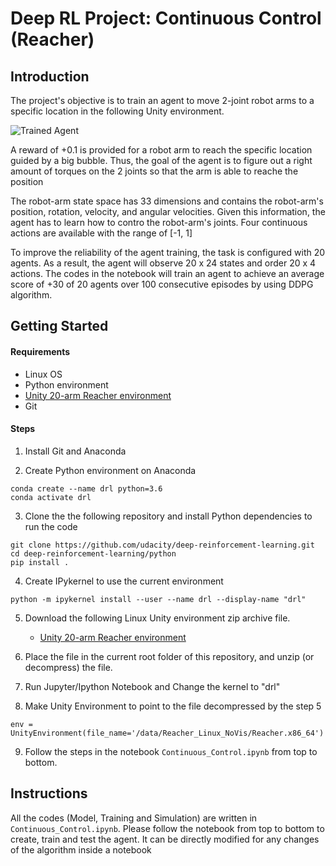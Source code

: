 [//]: # (Image References)

[image1]: https://user-images.githubusercontent.com/10624937/43851024-320ba930-9aff-11e8-8493-ee547c6af349.gif "Trained Agent"

# Deep RL Project: Continuous Control (Reacher)

## Introduction

The project's objective is to train an agent to move 2-joint robot arms to a specific location in the following Unity environment.

![Trained Agent][image1]

A reward of +0.1 is provided for a robot arm to reach the specific location guided by a big bubble. Thus, the goal of the agent is to figure out a right amount of torques on the 2 joints so that the arm is able to reache the position

The robot-arm state space has 33 dimensions and contains the robot-arm's position, rotation, velocity, and angular velocities. Given this information, the agent has to learn how to contro the robot-arm's joints. Four continuous actions are available with the range of [-1, 1]

To improve the reliability of the agent training, the task is configured with 20 agents. As a result, the agent will observe 20 x 24 states and order 20 x 4 actions. The codes in the notebook will train an agent to achieve an average score of +30 of 20 agents over 100 consecutive episodes by using DDPG algorithm.


## Getting Started

#### Requirements
- Linux OS
- Python environment
- [Unity 20-arm Reacher environment](https://s3-us-west-1.amazonaws.com/udacity-drlnd/P2/Reacher/Reacher_Linux.zip)
- Git

#### Steps

1. Install Git and Anaconda

2. Create Python environment on Anaconda
```
conda create --name drl python=3.6
conda activate drl
```

3. Clone the the following repository and install Python dependencies to run the code
```
git clone https://github.com/udacity/deep-reinforcement-learning.git
cd deep-reinforcement-learning/python
pip install .
```

4. Create IPykernel to use the current environment
```
python -m ipykernel install --user --name drl --display-name "drl"
```

5. Download the following Linux Unity environment zip archive file.
    - [Unity 20-arm Reacher environment](https://s3-us-west-1.amazonaws.com/udacity-drlnd/P2/Reacher/Reacher_Linux.zip)

6. Place the file in the current root folder of this repository, and unzip (or decompress) the file. 

7. Run Jupyter/Ipython Notebook and Change the kernel to "drl"

8. Make Unity Environment to point to the file decompressed by the step 5
```
env = UnityEnvironment(file_name='/data/Reacher_Linux_NoVis/Reacher.x86_64')
```

9. Follow the steps in the notebook `Continuous_Control.ipynb` from top to bottom.


## Instructions

All the codes (Model, Training and Simulation) are written in `Continuous_Control.ipynb`. Please follow the notebook from top to bottom to create, train and test the agent.
It can be directly modified for any changes of the algorithm inside a notebook